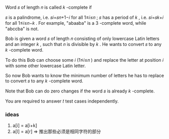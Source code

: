 Word 𝑠
 of length 𝑛
 is called 𝑘
-complete if

𝑠
 is a palindrome, i.e. 𝑠𝑖=𝑠𝑛+1−𝑖
 for all 1≤𝑖≤𝑛
;
𝑠
 has a period of 𝑘
, i.e. 𝑠𝑖=𝑠𝑘+𝑖
 for all 1≤𝑖≤𝑛−𝑘
.
For example, "abaaba" is a 3
-complete word, while "abccba" is not.

Bob is given a word 𝑠
 of length 𝑛
 consisting of only lowercase Latin letters and an integer 𝑘
, such that 𝑛
 is divisible by 𝑘
. He wants to convert 𝑠
 to any 𝑘
-complete word.

To do this Bob can choose some 𝑖
 (1≤𝑖≤𝑛
) and replace the letter at position 𝑖
 with some other lowercase Latin letter.

So now Bob wants to know the minimum number of letters he has to replace to convert 𝑠
 to any 𝑘
-complete word.

Note that Bob can do zero changes if the word 𝑠
 is already 𝑘
-complete.

You are required to answer 𝑡
 test cases independently.

 ### ideas
 1. a[i] = a[i+k]
 2. a[l] = a[r] => 推出那些必须是相同字符的部分